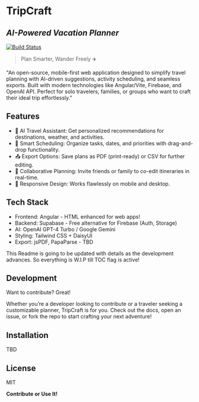 # TripCraft
## _AI-Powered Vacation Planner_

[![Build Status](https://travis-ci.org/joemccann/dillinger.svg?branch=master)](https://travis-ci.org/joemccann/dillinger)

> Plan Smarter, Wander Freely ✈️

"An open-source, mobile-first web application designed to simplify travel planning with AI-driven suggestions, activity scheduling, and seamless exports. Built with modern technologies like Angular/Vite, Firebase, and OpenAI API. Perfect for solo travelers, families, or groups who want to craft their ideal trip effortlessly."

## Features

- 🧠 AI Travel Assistant: Get personalized recommendations for destinations, weather, and activities.
- 📅 Smart Scheduling: Organize tasks, dates, and priorities with drag-and-drop functionality.
- 📤 Export Options: Save plans as PDF (print-ready) or CSV for further editing.
- 👥 Collaborative Planning: Invite friends or family to co-edit itineraries in real-time.
- 📱 Responsive Design: Works flawlessly on mobile and desktop.

## Tech Stack

- Frontend: Angular - HTML enhanced for web apps!
- Backend: Supabase - Free alternative for Firebase (Auth, Storage)
- AI: OpenAI GPT-4 Turbo / Google Gemini
- Styling: Tailwind CSS + DaisyUI
- Export: jsPDF, PapaParse - TBD

This Readme is going to be updated with details as the development advances. So everything is W.I.P till TOC flag is active!

## Development

Want to contribute? Great!

Whether you’re a developer looking to contribute or a traveler seeking a customizable planner, TripCraft is for you. Check out the docs, open an issue, or fork the repo to start crafting your next adventure!

## Installation

TBD

## License

MIT

**Contribute or Use It!**

